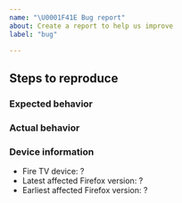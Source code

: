 ```yaml
---
name: "\U0001F41E Bug report"
about: Create a report to help us improve
label: "bug"

---
```


## Steps to reproduce

### Expected behavior

### Actual behavior

### Device information
* Fire TV device: ?
* Latest affected Firefox version: ?
* Earliest affected Firefox version: ?
